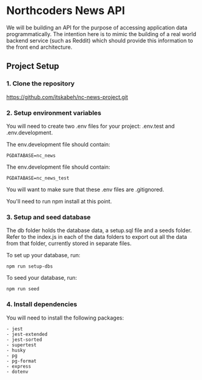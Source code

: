 # Northcoders News API

We will be building an API for the purpose of accessing application data programmatically. The intention here is to mimic the building of a real world backend service (such as Reddit) which should provide this information to the front end architecture.

## Project Setup

### 1. Clone the repository 

https://github.com/itskabeh/nc-news-project.git

### 2. Setup environment variables

You will need to create two .env files for your project: .env.test and .env.development. 

The env.development file should contain: 

    PGDATABASE=nc_news


The env.development file should contain: 

    PGDATABASE=nc_news_test


You will want to make sure that these .env files are .gitignored.

You'll need to run npm install at this point.


### 3. Setup and seed database

The db folder holds the database data, a setup.sql file and a seeds folder. Refer to the index.js in each of the data folders to export out all the data from that folder, currently stored in separate files.

To set up your database, run:

    npm run setup-dbs

To seed your database, run:

    npm run seed


### 4. Install dependencies

You will need to install the following packages:

    - jest
    - jest-extended
    - jest-sorted
    - supertest
    - husky
    - pg
    - pg-format
    - express
    - dotenv

